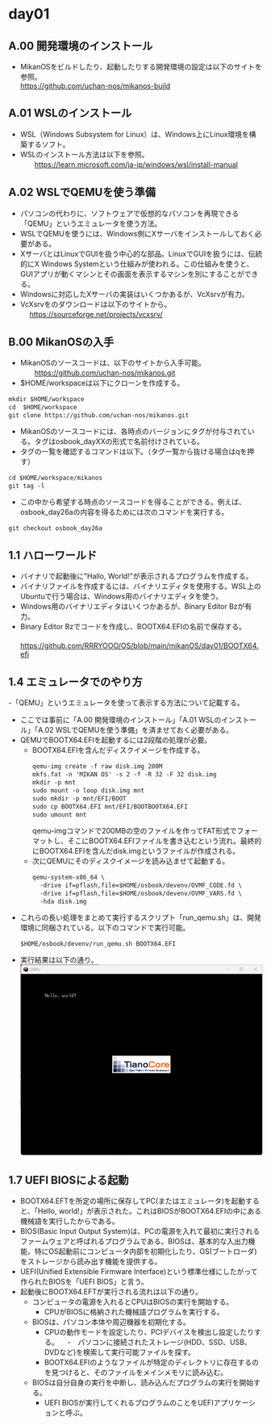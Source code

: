 # day01
## A.00 開発環境のインストール
- MikanOSをビルドしたり、起動したりする開発環境の設定は以下のサイトを参照。  
  https://github.com/uchan-nos/mikanos-build
## A.01 WSLのインストール
- WSL（Windows Subsystem for Linux）は、Windows上にLinux環境を構築するソフト。
- WSLのインストール方法は以下を参照。  
　　https://learn.microsoft.com/ja-jp/windows/wsl/install-manual
## A.02 WSLでQEMUを使う準備
- パソコンの代わりに、ソフトウェアで仮想的なパソコンを再現できる「QEMU」というエミュレータを使う方法。
- WSLでQEMUを使うには、Windows側にXサーバをインストールしておく必要がある。
- XサーバとはLinuxでGUIを扱う中心的な部品。LinuxでGUIを扱うには、伝統的にX Windows Systemという仕組みが使われる。この仕組みを使うと、GUIアプリが動くマシンとその画面を表示するマシンを別にすることができる。
- Windowsに対応したXサーバの実装はいくつかあるが、VcXsrvが有力。
- VcXsrvをのダウンロードは以下のサイトから。  
  　 https://sourceforge.net/projects/vcxsrv/
## B.00 MikanOSの入手
- MikanOSのソースコードは、以下のサイトから入手可能。  
  　　https://github.com/uchan-nos/mikanos.git
- $HOME/workspaceは以下にクローンを作成する。  
```
mkdir $HOME/workspace
cd  $HOME/workspace
git clone https://github.com/uchan-nos/mikanos.git
```
- MikanOSのソースコードには、各時点のバージョンにタグが付与されている。タグはosbook_dayXXの形式で名前付けされている。
- タグの一覧を確認するコマンドは以下。（タグ一覧から抜ける場合はqを押す）
```
cd $HOME/workspace/mikanos
git tag -l
```
- この中から希望する時点のソースコードを得ることができる。例えば、osbook_day26aの内容を得るためには次のコマンドを実行する。
```
git checkout osbook_day26a
```
## 1.1 ハローワールド
- バイナリで起動後に"Hallo, World!"が表示されるプログラムを作成する。
- バイナリファイルを作成するには、バイナリエディタを使用する。WSL上のUbuntuで行う場合は、Windows用のバイナリエディタを使う。
- Windows用のバイナリエディタはいくつかあるが、Binary Editor Bzが有力。
- Binary Editor Bzでコードを作成し、BOOTX64.EFIの名前で保存する。  
　　https://github.com/RRRYOOO/OS/blob/main/mikanOS/day01/BOOTX64.efi
## 1.4 エミュレータでのやり方
-「QEMU」というエミュレータを使って表示する方法について記載する。
- ここでは事前に「A.00 開発環境のインストール」「A.01 WSLのインストール」「A.02 WSLでQEMUを使う準備」を済ませておく必要がある。
- QEMUでBOOTX64.EFIを起動するには2段階の処理が必要。
   - BOOTX64.EFIを含んだディスクイメージを作成する。
     ```
     qemu-img create -f raw disk.img 200M
     mkfs.fat -n 'MIKAN OS' -s 2 -f -R 32 -F 32 disk.img
     mkdir -p mnt
     sudo mount -o loop disk.img mnt
     sudo mkdir -p mnt/EFI/BOOT
     sudo cp BOOTX64.EFI mnt/EFI/BOOTBOOTX64.EFI
     sudo umount mnt
     ```
     qemu-imgコマンドで200MBの空のファイルを作ってFAT形式でフォーマットし、そこにBOOTX64.EFIファイルを書き込むという流れ。最終的にBOOTX64.EFIを含んだdisk.imgというファイルが作成される。
   - 次にQEMUにそのディスクイメージを読み込ませて起動する。
     ```
     qemu-system-x86_64 \
       -drive if=pflash,file=$HOME/osbook/devenv/OVMF_CODE.fd \
       -drive if=pflash,file=$HOME/osbook/devenv/OVMF_VARS.fd \
       -hda disk.img
     ```
- これらの長い処理をまとめて実行するスクリプト「run_qemu.sh」は、開発環境に同梱されている。以下のコマンドで実行可能。
  ```
  $HOME/osbook/devenv/run_qemu.sh BOOTX64.EFI
  ```
- 実行結果は以下の通り。
    ![Image 1](HelloWorld.png)
## 1.7 UEFI BIOSによる起動
- BOOTX64.EFTを所定の場所に保存してPC(またはエミュレータ)を起動すると、「Hello, world!」が表示された。これはBIOSがBOOTX64.EFIの中にある機械語を実行したからである。
- BIOS(Basic Input Output System)は、PCの電源を入れて最初に実行されるファームウェアと呼ばれるプログラムである。BIOSは、基本的な入出力機能、特にOS起動前にコンピュータ内部を初期化したり、OS(ブートローダ)をストレージから読み出す機能を提供する。
- UEFI(Unified Extensible Firmware Interface)という標準仕様にしたがって作られたBIOSを「UEFI BIOS」と言う。
- 起動後にBOOTX64.EFTが実行される流れは以下の通り。
  - コンピュータの電源を入れるとCPUはBIOSの実行を開始する。
    - CPUがBIOSに格納された機械語プログラムを実行する。
  - BIOSは、パソコン本体や周辺機器を初期化する。
    - CPUの動作モードを設定したり、PCIデバイスを検出し設定したりする。
　-　パソコンに接続されたストレージ(HDD、SSD、USB、DVDなど)を検索して実行可能ファイルを探す。
    - BOOTX64.EFIのようなファイルが特定のディレクトリに存在するのを見つけると、そのファイルをメインメモリに読み込む。
  - BIOSは自分自身の実行を中断し、読み込んだプログラムの実行を開始する。
    - UEFI BIOSが実行してくれるプログラムのことをUEFIアプリケーションと呼ぶ。
